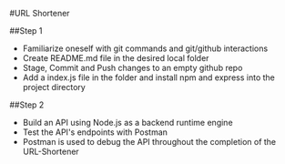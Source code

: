 
#URL Shortener 

##Step 1
- Familiarize oneself with git commands and git/github interactions 
- Create README.md file in the desired local folder 
- Stage, Commit and Push changes to an empty github repo 
- Add a index.js file in the folder and install npm and express into the project directory 

##Step 2
- Build an API using Node.js as a backend runtime engine
- Test the API's endpoints with Postman
- Postman is used to debug the API throughout the completion of the URL-Shortener